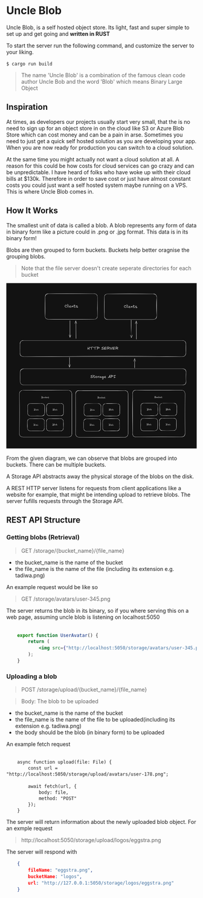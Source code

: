 # Uncle Blob

Uncle Blob, is a self hosted object store. Its light, fast and super simple to set up and get going and **written in RUST** 

To start the server run the following command, and customize the server to your liking.

    $ cargo run build

> The name 'Uncle Blob' is a combination of the famous clean code author Uncle Bob and the word 'Blob' which means Binary Large Object

## Inspiration

At times, as developers our projects usually start very small, that the is no need to sign up for an object store in on the cloud like S3 or Azure Blob Store which can cost money and can be a pain in arse. Sometimes you need to just get a quick self hosted solution as you are developing your app. When you are now ready for production you can switch to a cloud solution.

At the same time you might actually not want a cloud solution at all. A reason for this could be how costs for cloud services can go crazy and can be unpredictable. I have heard of folks who have woke up with their cloud bills at $130k. Therefore in order to save cost or just have almost constant costs you could just want a self hosted system maybe running on a VPS. This is where Uncle Blob comes in.

## How It Works
The smallest unit of data is called a blob. A blob represents any form of data in binary form like a picture could in .png or .jpg format. This data is in its binary form!

Blobs are then grouped to form buckets. Buckets help better oragnise the grouping blobs.

> Note that the file server doesn't create seperate directories for each bucket

![alt text](image.png)

From the given diagram, we can observe that blobs are grouped into buckets. There can be multiple buckets.

A Storage API abstracts away the physical storage of the blobs on the disk.

A REST HTTP server listens for requests from client applications like a website for example, that might be intending upload to retrieve blobs. The server fufills requests through the Storage API.

## REST API Structure

### Getting blobs (Retrieval)

> GET /storage/{bucket_name}/{file_name}

- the bucket_name is the name of the bucket
- the file_name is the name of the file (including its extension e.g. tadiwa.png)

An example request would be like so

> GET /storage/avatars/user-345.png

The server returns the blob in its binary, so if you where serving this on a web page, assuming uncle blob is listening on localhost:5050


```jsx

    export function UserAvatar() {
        return (
            <img src={"http://localhost:5050/storage/avatars/user-345.png"} />
        );
    }

```

### Uploading a blob

> POST /storage/upload/{bucket_name}/{file_name}

> Body: The blob to be uploaded

- the bucket_name is the name of the bucket
- the file_name is the name of the file to be uploaded(including its extension e.g. tadiwa.png)
- the body should be the blob (in binary form) to be uploaded

An example fetch request



```tsx

    async function upload(file: File) {
        const url = "http://localhost:5050/storage/upload/avatars/user-178.png";

        await fetch(url, {
            body: file,
            method: "POST"
        });
    }

```

The server will return information about the newly uploaded blob object. For an exmple request

> http://localhost:5050/storage/upload/logos/eggstra.png

The server will respond with 

``` json
    {
        fileName: "eggstra.png",
        bucketName: "logos",
        url: "http://127.0.0.1:5050/storage/logos/eggstra.png"
    }
```
